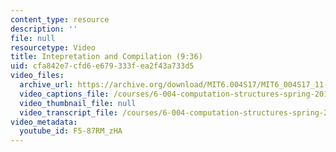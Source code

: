 ```yaml
---
content_type: resource
description: ''
file: null
resourcetype: Video
title: Intepretation and Compilation (9:36)
uid: cfa842e7-cfd6-e679-333f-ea2f43a733d5
video_files:
  archive_url: https://archive.org/download/MIT6.004S17/MIT6_004S17_11-02-01_300k.mp4
  video_captions_file: /courses/6-004-computation-structures-spring-2017/5e7c94dd217b5843a43b14904ed85c5e_F5-87RM_zHA.vtt
  video_thumbnail_file: null
  video_transcript_file: /courses/6-004-computation-structures-spring-2017/ba169fc69a7bc4da427df6d701fbda5d_F5-87RM_zHA.pdf
video_metadata:
  youtube_id: F5-87RM_zHA
---
```


